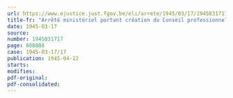 ```yaml
---
url: https://www.ejustice.just.fgov.be/eli/arrete/1945/03/17/1945031717/justel
title-fr: "Arrêté ministériel portant création du Conseil professionnel de l'Industrie pharmaceutique"
date: 1945-03-17
source:
number: 1945031717
page: 888888
case: 1945-03-17/17
publication: 1945-04-12
starts:
modifies:
pdf-original:
pdf-consolidated:
---
```


